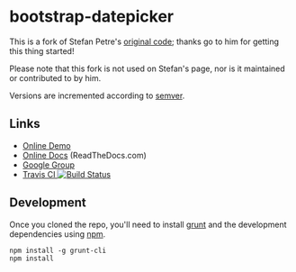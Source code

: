 # bootstrap-datepickerThis is a fork of Stefan Petre's [original code](http://www.eyecon.ro/bootstrap-datepicker/);thanks go to him for getting this thing started!Please note that this fork is not used on Stefan's page, nor is it maintained or contributed to by him.Versions are incremented according to [semver](http://semver.org/).## Links* [Online Demo](http://eternicode.github.io/bootstrap-datepicker/)* [Online Docs](http://bootstrap-datepicker.readthedocs.org/) (ReadTheDocs.com)* [Google Group](https://groups.google.com/group/bootstrap-datepicker/)* [Travis CI ![Build Status](https://travis-ci.org/eternicode/bootstrap-datepicker.svg?branch=master)](https://travis-ci.org/eternicode/bootstrap-datepicker)## DevelopmentOnce you cloned the repo, you'll need to install [grunt](http://gruntjs.com/) and the development dependencies using [npm](https://www.npmjs.com/).    npm install -g grunt-cli    npm install